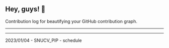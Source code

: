 ## Hey, guys! 👋

Contribution log for beautifying your GitHub contribution graph.

---



---

2023/01/04 - SNUCV_PIP - schedule